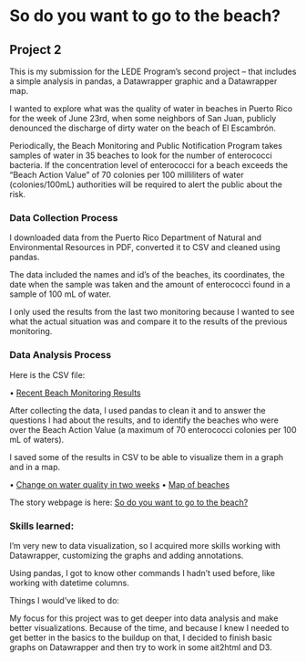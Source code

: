 # So do you want to go to the beach?
## Project 2

This is my submission for the LEDE Program’s second project – that includes a simple analysis in pandas, a Datawrapper graphic and a Datawrapper map. 

I wanted to explore what was the quality of water in beaches in Puerto Rico for the week of June 23rd, when some neighbors of San Juan, publicly denounced the discharge of dirty water on the beach of El Escambrón. 

Periodically, the Beach Monitoring and Public Notification Program takes samples of water in 35 beaches to look for the number of enterococci bacteria. If the concentration level of enterococci for a beach exceeds the “Beach Action Value” of 70 colonies per 100 milliliters of water (colonies/100mL) authorities will be required to alert the public about the risk.

### Data Collection Process

I downloaded data from the Puerto Rico Department of Natural and Environmental Resources in PDF, converted it to CSV and cleaned using pandas.

The data included the names and id’s of the beaches, its coordinates, the date when the sample was taken and the amount of enterococci found in a sample of 100 mL of water. 

I only used the results from the last two monitoring because I wanted to see what the actual situation was and compare it to the results of the previous monitoring. 

### Data Analysis Process

Here is the CSV file:

•	[Recent Beach Monitoring Results](https://github.com/cristinadelmar/beaches-and-enterococci/blob/main/recent_beach_monitoring.csv)

After collecting the data, I used pandas to clean it and to answer the questions I had about the results, and to identify the beaches who were over the Beach Action Value (a maximum of 70 enterococci colonies per 100 mL of waters).

I saved some of the results in CSV to be able to visualize them in a graph and in a map. 

•	[Change on water quality in two weeks](https://github.com/cristinadelmar/beaches-and-enterococci/blob/main/graph_1.csv)
•	[Map of beaches](https://github.com/cristinadelmar/beaches-and-enterococci/blob/main/map.csv)

The story webpage is here: [So do you want to go to the beach?](https://cristinadelmar.github.io/beaches-and-enterococci/)

### Skills learned:

I’m very new to data visualization, so I acquired more skills working with Datawrapper, customizing the graphs and adding annotations. 

Using pandas, I got to know other commands I hadn’t used before, like working with datetime columns. 

Things I would’ve liked to do:

My focus for this project was to get deeper into data analysis and make better visualizations. Because of the time, and because I knew I needed to get better in the basics to the buildup on that, I decided to finish basic graphs on Datawrapper and then try to work in some ait2html and D3.

